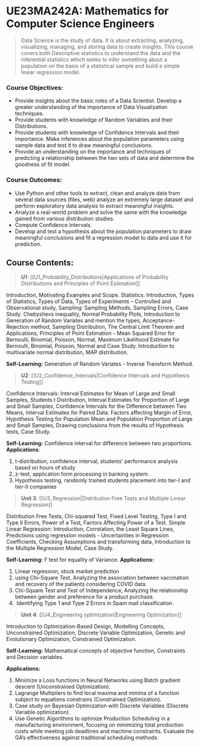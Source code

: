 # UE23MA242A: Mathematics for Computer Science Engineers

> Data Science is the study of data. It is about extracting, analyzing, visualizing, managing, and storing data to create insights. This course covers both Descriptive statistics to understand the data and the inferential statistics which seeks to infer something about a population on the basis of a statistical sample and build a simple linear regression model.

### Course Objectives:

- Provide insights about the basic roles of a Data Scientist. Develop a greater understanding of the importance of Data Visualization techniques.
- Provide students with knowledge of Random Variables and their Distributions.
- Provide students with knowledge of Confidence Intervals and their importance. Make inferences about the population parameters using sample data and test it to draw meaningful conclusions.
- Provide an understanding on the importance and techniques of predicting a relationship between the two sets of data and determine the goodness of fit model.

### Course Outcomes:

- Use Python and other tools to extract, clean and analyze data from several data sources (files, web) analyze an extremely large dataset and perform exploratory data analysis to extract meaningful insights.
- Analyze a real-world problem and solve the same with the knowledge gained from various distribution studies.
- Compute Confidence Intervals.
- Develop and test a hypothesis about the population parameters to draw meaningful conclusions and fit a regression model to data and use it for prediction.

## Course Contents:

> **U1**: [[U1_Probability_Distributions|Applications of Probability Distributions and Principles of Point Estimation]]

Introduction, Motivating Examples and Scope. Statistics: Introduction, Types of Statistics, Types of Data, Types of Experiments – Controlled and Observational study, Sampling: Sampling Methods, Sampling Errors, Case Study. Chebyshevs inequality, Normal Probability Plots, Introduction to Generation of Random Variates and mention the types, Acceptance-Rejection method, Sampling Distribution, The Central Limit Theorem and Applications, Principles of Point Estimation - Mean Squared Error for Bernoulli, Binomial, Poisson, Normal, Maximum Likelihood Estimate for Bernoulli, Binomial, Poisson, Normal and Case Study. Introduction to multivariate normal distribution, MAP distribution.

**Self-Learning:** Generation of Random Variates - Inverse Transform Method.​​​​​​​

> **U2**: [[U2_Confidence_Intervals|Confidence Intervals and Hypothesis Testing]]

Confidence Intervals: Interval Estimates for Mean of Large and Small Samples, Students t Distribution, Interval Estimates for Proportion of Large and Small Samples, Confidence Intervals for the Difference between Two Means, Interval Estimates for Paired Data. Factors affecting Margin of Error, Hypothesis Testing for Population Mean and Population Proportion of Large and Small Samples, Drawing conclusions from the results of Hypothesis tests, Case Study.

**Self-Learning:** Confidence interval for difference between two proportions.
**Applications**:
1. t-distribution, confidence interval, students’ performance analysis based on hours of study
2. z-test, application form processing in banking system.
3. Hypothesis testing, randomly trained students placement into tier-I and tier-II companies

>**Unit 3**: [[U3_Regression|Distribution Free Tests and Multiple Linear Regression]]

Distribution Free Tests, Chi-squared Test, Fixed Level Testing, Type I and Type II Errors, Power of a Test, Factors Affecting Power of a Test. Simple Linear Regression: Introduction, Correlation, the Least Square Lines, Predictions using regression models - Uncertainties in Regression Coefficients, Checking Assumptions and transforming data, Introduction to the Multiple Regression Model, Case Study.

**Self-Learning:** F test for equality of Variance.
**Applications:**

1. Linear regression, stock market prediction
2. using Chi-Square Test, Analyzing the association between vaccination and recovery of the patients considering COVID data.
3. Chi-Square Test and Test of Independence, Analyzing the relationship between gender and preference for a product purchase.
4.  Identifying Type 1 and Type 2 Errors in Spam mail classification.

>**Unit 4**: [[U4_Engineering optimization|Engineering Optimization]]

Introduction to Optimization-Based Design, Modelling Concepts, Unconstrained Optimization, Discrete Variable Optimization, Genetic and Evolutionary Optimization, Constrained Optimization.

**Self-Learning:** Mathematical concepts of objective function, Constraints and Decision variables.

**Applications:**
1. Minimize a Loss functions in Neural Networks using Batch gradient descent (Unconstrained Optimization).
2. Lagrange Multipliers to find local maxima and minima of a function subject to equations constrains (Constrained Optimization).
3. Case study on Bayesian Optimization with Discrete Variables (Discrete Variable optimization).
4. Use Genetic Algorithms to optimize Production Scheduling in a manufacturing environment, focusing on minimizing total production costs while meeting job deadlines and machine constraints. Evaluate the GA’s effectiveness against traditional scheduling methods.